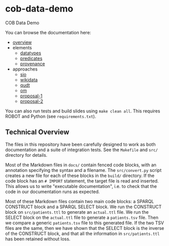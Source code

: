 # cob-data-demo

COB Data Demo

You can browse the documentation here:

- [overview](doc/overview.md)
- elements
    - [datatypes](doc/datatypes.md)
    - [predicates](doc/predicates.md)
    - [provenance](doc/provenance.md)
- approaches
    - [sio](doc/sio.md)
    - [wikidata](doc/wikidata.md)
    - [qudt](doc/qudt.md)
    - [om](doc/om.md)
    - [proposal-1](doc/proposal-1.md)
    - [proposal-2](doc/proposal-2.md)

You can also run tests and build slides using `make clean all`.
This requires ROBOT and Python (see `requirements.txt`).

## Technical Overview

The files in this repository have been carefully designed
to work as both documentation and a suite of integration tests.
See the `Makefile` and `src/` directory for details.

Most of the Markdown files in `docs/` contain fenced code blocks,
with an annotation specifying the syntax and a filename.
The `src/convert.py` script creates a new file for each of these blocks
in the `build/` directory.
If the code block has an `# IMPORT` statement, the target file is read and inserted.
This allows us to write "executable documentation",
i.e. to check that the code in our documentation runs as expected.

Most of these Markdown files contain two main code blocks:
a SPARQL CONSTRUCT block and a SPARQL SELECT block.
We run the CONSTRUCT block on `src/patients.ttl` to generate an `actual.ttl` file.
We run the SELECT block on the `actual.ttl` file to generate a `patients.tsv` file.
Then we compare a generic `patients.tsv` file to this generated file.
If the two TSV files are the same,
then we have shown that the SELECT block is the inverse of the CONSTRUCT block,
and that all the information in `src/patients.ttl` has been retained without loss.
